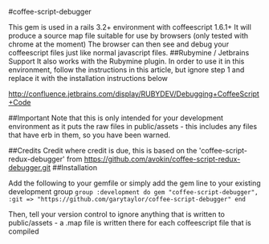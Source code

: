 #coffee-script-debugger


This gem is used in a rails 3.2+ environment with coffeescript 1.6.1+
It will produce a source map file suitable for use by browsers (only tested with chrome at the moment)
The browser can then see and debug your coffeescript files just like normal javascript files.
##Rubymine / Jetbrains Support
It also works with the Rubymine plugin.  In order to use it in this environment, follow the instructions in this article, but ignore step 1 and replace it with the installation instructions below

http://confluence.jetbrains.com/display/RUBYDEV/Debugging+CoffeeScript+Code

##Important
Note that this is only intended for your development environment as it puts the raw files in public/assets - this includes any files that have erb
in them, so you have been warned.

##Credits
Credit where credit is due, this is based on the 'coffee-script-redux-debugger' from https://github.com/avokin/coffee-script-redux-debugger.git
##Installation

Add the following to your gemfile or simply add the gem line to your existing development group
`
group :development do
    gem "coffee-script-debugger", :git => "https://github.com/garytaylor/coffee-script-debugger"
end
`

Then, tell your version control to ignore anything that is written to public/assets - a .map file is written there for each coffeescript
file that is compiled



